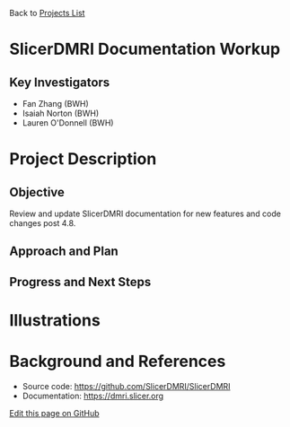 Back to [Projects List](../../README.md#ProjectsList)

# SlicerDMRI Documentation Workup

## Key Investigators

- Fan Zhang (BWH)
- Isaiah Norton (BWH)
- Lauren O'Donnell (BWH)

# Project Description

## Objective

Review and update SlicerDMRI documentation for new features and code changes post 4.8.

## Approach and Plan


## Progress and Next Steps

<!--Describe progress and next steps in a few bullet points as you are making progress.-->

# Illustrations

<!--Add pictures and links to videos that demonstrate what has been accomplished.-->
<!--
![Description of picture](Example2.jpg)

![Some more images](Example2.jpg)
-->

# Background and References

<!--Use this space for information that may help people better understand your project, like links to papers, source code, or data.-->

- Source code: <https://github.com/SlicerDMRI/SlicerDMRI>
- Documentation: <https://dmri.slicer.org>

<!--Link for editing page when displayed in GitHub pages-->
<a href="{{site.github.repository_url}}/edit/master/{{page.path}}">Edit this page on GitHub</a>
